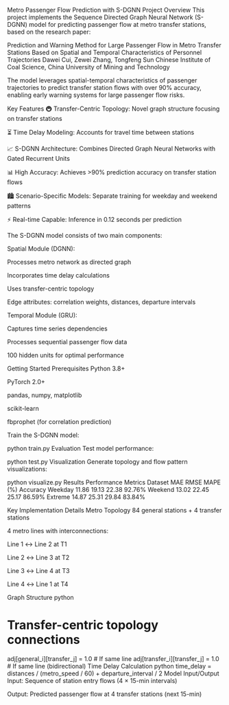 Metro Passenger Flow Prediction with S-DGNN
Project Overview
This project implements the Sequence Directed Graph Neural Network (S-DGNN) model for predicting passenger flow at metro transfer stations, based on the research paper:

Prediction and Warning Method for Large Passenger Flow in Metro Transfer Stations Based on Spatial and Temporal Characteristics of Personnel Trajectories
Dawei Cui, Zewei Zhang, Tongfeng Sun
Chinese Institute of Coal Science, China University of Mining and Technology

The model leverages spatial-temporal characteristics of passenger trajectories to predict transfer station flows with over 90% accuracy, enabling early warning systems for large passenger flow risks.

Key Features
🚇 Transfer-Centric Topology: Novel graph structure focusing on transfer stations

⏳ Time Delay Modeling: Accounts for travel time between stations

📈 S-DGNN Architecture: Combines Directed Graph Neural Networks with Gated Recurrent Units

📊 High Accuracy: Achieves >90% prediction accuracy on transfer station flows

🏙️ Scenario-Specific Models: Separate training for weekday and weekend patterns

⚡ Real-time Capable: Inference in 0.12 seconds per prediction



The S-DGNN model consists of two main components:

Spatial Module (DGNN):

Processes metro network as directed graph

Incorporates time delay calculations

Uses transfer-centric topology

Edge attributes: correlation weights, distances, departure intervals

Temporal Module (GRU):

Captures time series dependencies

Processes sequential passenger flow data

100 hidden units for optimal performance

Getting Started
Prerequisites
Python 3.8+

PyTorch 2.0+

pandas, numpy, matplotlib

scikit-learn

fbprophet (for correlation prediction)




Train the S-DGNN model:


python train.py
Evaluation
Test model performance:


python test.py
Visualization
Generate topology and flow pattern visualizations:


python visualize.py
Results
Performance Metrics
Dataset	MAE	RMSE	MAPE (%)	Accuracy
Weekday	11.86	19.13	22.38	92.76%
Weekend	13.02	22.45	25.17	86.59%
Extreme	14.87	25.31	29.84	83.84%

Key Implementation Details
Metro Topology
84 general stations + 4 transfer stations

4 metro lines with interconnections:

Line 1 ↔ Line 2 at T1

Line 2 ↔ Line 3 at T2

Line 3 ↔ Line 4 at T3

Line 4 ↔ Line 1 at T4

Graph Structure
python
# Transfer-centric topology connections
adj[general_i][transfer_j] = 1.0  # If same line
adj[transfer_i][transfer_j] = 1.0 # If same line (bidirectional)
Time Delay Calculation
python
time_delay = distances / (metro_speed / 60) + departure_interval / 2
Model Input/Output
Input: Sequence of station entry flows (4 × 15-min intervals)

Output: Predicted passenger flow at 4 transfer stations (next 15-min)





